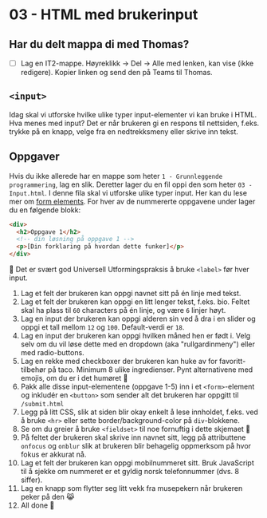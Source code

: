# 03 - HTML med brukerinput

## Har du delt mappa di med Thomas?
- [ ] Lag en IT2-mappe. Høyreklikk -> Del -> Alle med lenken, kan vise (ikke redigere). Kopier linken og send den på Teams til Thomas.

## `<input>`
Idag skal vi utforske hvilke ulike typer input-elementer vi kan bruke i HTML. Hva menes med input? Det er når brukeren gi en respons til nettsiden, f.eks. trykke på en knapp, velge fra en nedtrekksmeny eller skrive inn tekst.

## Oppgaver

Hvis du ikke allerede har en mappe som heter `1 - Grunnleggende programmering`, lag en slik. Deretter lager du en fil oppi den som heter `03 - Input.html`. I denne fila skal vi utforske ulike typer input. Her kan du lese mer om [form elements](https://www.w3schools.com/html/html_form_elements.asp). For hver av de nummererte oppgavene under lager du en følgende blokk:

```html
<div>
  <h2>Oppgave 1</h2>
  <!-- din løsning på oppgave 1 -->
  <p>[Din forklaring på hvordan dette funker]</p>
</div>
```

🧨 Det er svært god Universell Utformingspraksis å bruke `<label>` før hver input.

1. Lag et felt der brukeren kan oppgi navnet sitt på én linje med tekst.
2. Lag et felt der brukeren kan oppgi en litt lenger tekst, f.eks. bio. Feltet skal ha plass til `60` characters på én linje, og være `6` linjer høyt.
3. Lag en input der brukeren kan oppgi alderen sin ved å dra i en slider og oppgi et tall mellom `12` og `100`. Default-verdi er `18`.
4. Lag en input der brukeren kan oppgi hvilken måned hen er født i. Velg selv om du vil løse dette med en dropdown (aka "rullgardinmeny") eller med radio-buttons.
5. Lag en rekke med checkboxer der brukeren kan huke av for favoritt-tilbehør på taco. Minimum 8 ulike ingredienser. Pynt alternativene med emojis, om du er i det humøret 🥳
6. Pakk alle disse input-elementene (oppgave 1-5) inn i et `<form>`-element og inkludér en `<button>` som sender alt det brukeren har oppgitt til `/submit.html`
7. Legg på litt CSS, slik at siden blir okay enkelt å lese innholdet, f.eks. ved å bruke `<hr>` eller sette border/background-color på `div`-blokkene. 
8. Se om du greier å bruke `<fieldset>` til noe fornuftig i dette skjemaet 🧐
9. På feltet der brukeren skal skrive inn navnet sitt, legg på attributtene `onfocus` og `onblur` slik at brukeren blir behagelig oppmerksom på hvor fokus er akkurat nå.
10. Lag et felt der brukeren kan oppgi mobilnummeret sitt. Bruk JavaScript til å sjekke om nummeret er et gyldig norsk telefonnummer (dvs. 8 siffer).
11. Lag en knapp som flytter seg litt vekk fra musepekern når brukeren peker på den 😹
12. All done 🤙
